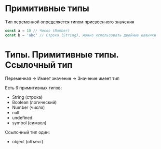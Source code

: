 # Примитивные типы

Тип переменной определяется типом присвоенного значения

```javascript
const a = 10 // Число (Number)
const b = 'abc' // Строка (String), можно использовать двойные кавычки
```

# Типы. Примитивные типы. Ссылочный тип

Переменная -> Имеет значение -> Значение имеет тип

Есть 6 примитивных типов:

- String (строка)
- Boolean (логический)
- Number (число)
- null
- undefined
- symbol (символ)

Ссылочный тип один:

- object (объект)